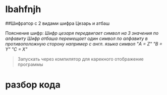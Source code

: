 # Ibahfnjh

##Шифратор с 2 видами шифра Цезарь и атбаш

Пояснение шифр:
*Шифр цезаря передвигает символ на 3 значения по алфавиту*
*Шифр атбаша перемещает один символ по алфавиту в противоположную сторону например с англ. языка символ "A = Z" "B = Y" "C = X"*
>Запускать через компилятор для карекного отображение программы


# разбор кода
